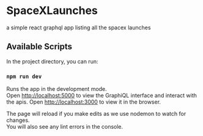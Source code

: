 # SpaceXLaunches
a simple react graphql app listing all the spacex launches
## Available Scripts

In the project directory, you can run:

### `npm run dev`

Runs the app in the development mode.<br>
Open [http://localhost:5000](http://localhost:5000) to view the GraphiQL interface and interact with the apis.
Open [http://localhost:3000](http://localhost:3000) to view it in the browser.

The page will reload if you make edits as we use nodemon to watch for changes.<br>
You will also see any lint errors in the console.

